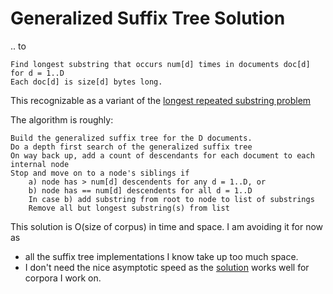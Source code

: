 ﻿Generalized Suffix Tree Solution 
================================
.. to 

    Find longest substring that occurs num[d] times in documents doc[d] for d = 1..D 
    Each doc[d] is size[d] bytes long.
    
This recognizable as a variant of the 
[longest repeated substring problem](http://en.wikipedia.org/wiki/Longest_repeated_substring_problem)

The algorithm is roughly:

    Build the generalized suffix tree for the D documents.
    Do a depth first search of the generalized suffix tree
    On way back up, add a count of descendants for each document to each internal node
    Stop and move on to a node's siblings if
        a) node has > num[d] descendents for any d = 1..D, or
        b) node has == num[d] descendents for all d = 1..D
        In case b) add substring from root to node to list of substrings
        Remove all but longest substring(s) from list   
        
This solution is O(size of corpus) in time and space. I am avoiding it for now as 

* all the suffix tree implementations I know take up too much space. 
* I don't need the nice asymptotic speed as the [ solution](https://github.com/peterwilliams97/repeats) 
works well for corpora I work on. 
      